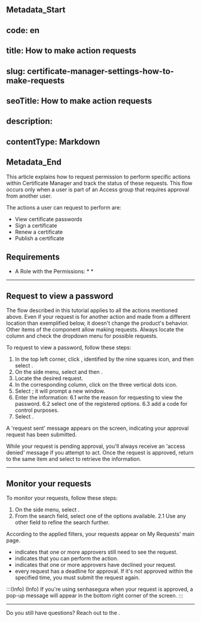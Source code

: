 ## Metadata_Start 
## code: en
## title: How to make action requests 
## slug: certificate-manager-settings-how-to-make-requests 
## seoTitle: How to make action requests 
## description:  
## contentType: Markdown 
## Metadata_End
This article explains how to request permission to perform specific actions within Certificate Manager and track the status of these requests. This flow occurs only when a user is part of an Access group that requires approval from another user.

The actions a user can request to perform are:

* View certificate passwords
* Sign a certificate
* Renew a certificate
* Publish a certificate

## Requirements

* A Role with the Permissions:
    * 
    *  

* * *
## Request to view a password

The flow described in this tutorial applies to all the actions mentioned above. Even if your request is for another action and made from a different location than exemplified below, it doesn't change the product's behavior. Other items of the component allow making requests. Always locate the  column and check the dropdown menu for possible requests.

To request to view a password, follow these steps:

1. In the top left corner, click , identified by the nine squares icon, and then select .
2. On the side menu, select  and then .
3. Locate the desired request.
4. In the corresponding  column, click on the three vertical dots icon.
5. Select ; it will prompt a new window.
6. Enter the information:
    6.1  write the reason for requesting to view the password.
    6.2  select one of the registered options.
    6.3  add a code for control purposes.
7. Select .

A 'request sent' message appears on the screen, indicating your approval request has been submitted.

While your request is pending approval, you'll always receive an 'access denied' message if you attempt to act. Once the request is approved, return to the same item and select  to retrieve the information.
***
## Monitor your requests

To monitor your requests, follow these steps:

1. On the side menu, select .
2. From the  search field, select one of the options available.
    2.1 Use any other field to refine the search further.

According to the applied filters, your requests appear on My Requests' main page.
*  indicates that one or more approvers still need to see the request.
*  indicates that you can perform the action.
*  indicates that one or more approvers have declined your request.
*  every request has a deadline for approval. If it's not approved within the specified time, you must submit the request again.

:::(Info) (Info)
If you're using senhasegura when your request is approved, a pop-up message will appear in the bottom right corner of the screen.
:::
***
Do you still have questions? Reach out to the .